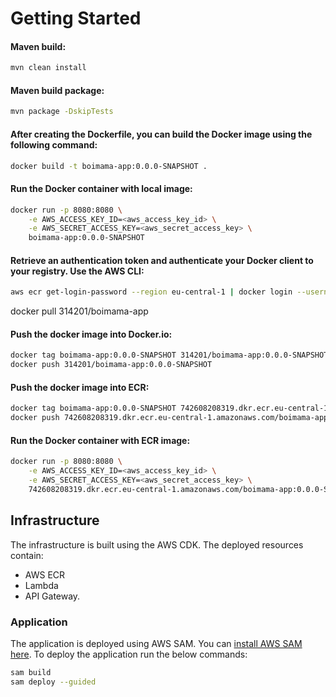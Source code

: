# Getting Started

#### Maven build:
``` bash
mvn clean install
```

#### Maven build package:
``` bash
mvn package -DskipTests
```

#### After creating the Dockerfile, you can build the Docker image using the following command:
``` bash
docker build -t boimama-app:0.0.0-SNAPSHOT .
```

#### Run the Docker container with local image:
``` bash
docker run -p 8080:8080 \
    -e AWS_ACCESS_KEY_ID=<aws_access_key_id> \
    -e AWS_SECRET_ACCESS_KEY=<aws_secret_access_key> \
    boimama-app:0.0.0-SNAPSHOT
```
#### Retrieve an authentication token and authenticate your Docker client to your registry. Use the AWS CLI:
``` bash
aws ecr get-login-password --region eu-central-1 | docker login --username AWS --password-stdin 742608208319.dkr.ecr.eu-central-1.amazonaws.com
```

docker pull 314201/boimama-app
#### Push the docker image into Docker.io:
``` bash
docker tag boimama-app:0.0.0-SNAPSHOT 314201/boimama-app:0.0.0-SNAPSHOT
docker push 314201/boimama-app:0.0.0-SNAPSHOT
```

#### Push the docker image into ECR:
``` bash
docker tag boimama-app:0.0.0-SNAPSHOT 742608208319.dkr.ecr.eu-central-1.amazonaws.com/boimama-app:0.0.0-SNAPSHOT
docker push 742608208319.dkr.ecr.eu-central-1.amazonaws.com/boimama-app:0.0.0-SNAPSHOT
```

#### Run the Docker container with ECR image:
``` bash
docker run -p 8080:8080 \
    -e AWS_ACCESS_KEY_ID=<aws_access_key_id> \
    -e AWS_SECRET_ACCESS_KEY=<aws_secret_access_key> \
    742608208319.dkr.ecr.eu-central-1.amazonaws.com/boimama-app:0.0.0-SNAPSHOT
```

## Infrastructure
The infrastructure is built using the AWS CDK. The deployed resources contain:
 - AWS ECR
 - Lambda
 - API Gateway.

### Application

The application is deployed using AWS SAM. You can [install AWS SAM here](https://docs.aws.amazon.com/serverless-application-model/latest/developerguide/install-sam-cli.html). To deploy the application run the below commands:
``` bash
sam build
sam deploy --guided
```
